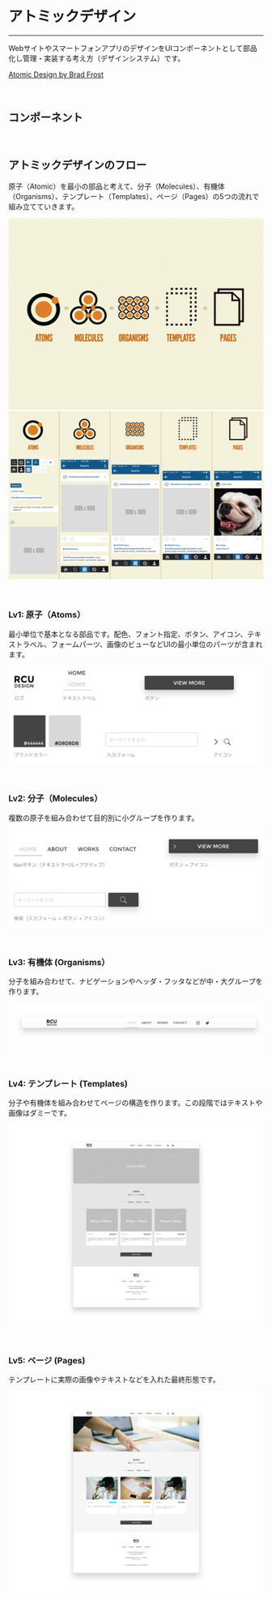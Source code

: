 
# アトミックデザイン

---

WebサイトやスマートフォンアプリのデザインをUIコンポーネントとして部品化し管理・実装する考え方（デザインシステム）です。

[Atomic Design by Brad Frost](http://atomicdesign.bradfrost.com/)


&nbsp;
&nbsp;


## コンポーネント


&nbsp;
&nbsp;

## アトミックデザインのフロー
原子（Atomic）を最小の部品と考えて、分子（Molecules）、有機体（Organisms）、テンプレート（Templates）、ページ（Pages）の5つの流れで組み立てていきます。


![](img/atomic-design-process.png)
![](img/instagram-atomic.png)

&nbsp;

### Lv1: 原子（Atoms）
最小単位で基本となる部品です。配色、フォント指定、ボタン、アイコン、テキストラベル、フォームパーツ、画像のビューなどUIの最小単位のパーツが含まれます。

![](img/atomic_atom.png)


&nbsp;

### Lv2: 分子（Molecules）
複数の原子を組み合わせて目的別に小グループを作ります。

![](img/atomic_molecules.png)

&nbsp;

### Lv3: 有機体 (Organisms）
分子を組み合わせて、ナビゲーションやヘッダ・フッタなどが中・大グループを作ります。

![](img/atomic_organisms.png)

&nbsp;

### Lv4: テンプレート (Templates)

分子や有機体を組み合わせてページの構造を作ります。この段階ではテキストや画像はダミーです。

![](img/atomic_template.png)

&nbsp;

### Lv5: ページ (Pages)

テンプレートに実際の画像やテキストなどを入れた最終形態です。

![](img/atomic_pages.png)

&nbsp;







&nbsp;
&nbsp;

